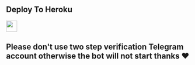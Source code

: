 


## Deploy To Heroku

<a href="https://heroku.com/deploy?template=https://github.com/Krishna3000300/utkarsh-pw-drm-UPLODER-">
     <img height="30px" src="https://img.shields.io/badge/Deploy%20To%20Heroku-blueviolet?style=for-the-badge&logo=heroku">
  </a>


  ## Please don't use two step verification Telegram account otherwise the bot will not start  thanks ❤️
